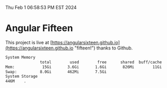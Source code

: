 Thu Feb  1 06:58:53 PM EST 2024

# Angular Fifteen


This project is live at [https://angularsixteen.github.io](https://angularsixteen.github.io "fifteen!") thanks to Github.

```bash
System Memory
               total        used        free      shared  buff/cache   available
Mem:            15Gi       3.6Gi       1.6Gi       826Mi        11Gi        11Gi
Swap:          8.0Gi       462Mi       7.5Gi
System Storage
446M	.
```
